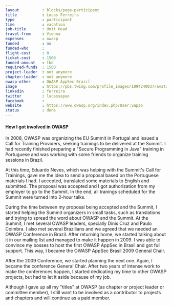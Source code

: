 ```yaml
---
layout          : blocks/page-participant
title           : Lucas Ferreira
type            : participant
time            : vacation
job-title       : Unit Head
travel-from     : Vienna
expenses        : owasp
funded          : no
funded-who      :
flight-cost     : 0
ticket-cost     : 1500
funded-amount   : tbd
required-funds  : 1500
project-leader  : not anymore
chapter-leader  : not anymore
owasp-other     : OWASP AppSec Brazil
image           : https://pbs.twimg.com/profile_images/1094240037/avatar.southpark.gif
linkedin        : ferreira
twitter         : lucassapao
facebook        : 
website         : https://www.owasp.org/index.php/User:Sapao
status          : done
---
```


#### How I got involved in OWASP

In 2008, OWASP was organizing the EU Summit in Portugal and issued a Call for Training Providers, seeking trainings to be delivered at the Summit. I had recently finished preparing a "Secure Programming in Java" training in Portuguese and was working with some friends to organize training sessions in Brazil.

At this time, Eduardo Neves, which was helping with the Summit's Call for Trainings, gave me the idea to send a proposal based on the Portuguese materials I had. I accepted, translated some materials to English and submitted. The proposal was accepted and I got authorization from my employer to go to the Summit. In the end, all tranings scheduled for the Summit were turned into 2-hour talks.

During the time between my proposal being accepted and the Summit, I started helping the Summit organizers in small tasks, such as translations and trying to spread the word about OWASP and the Summit. At the Summit, I met several OWASP leaders, specially Dinis Cruz and Paulo Coimbra. I also met several Brazilians and we agreed that we needed an OWASP Conference in Brazil. After returning home, we started talking about it in our mailing list and managed to make it happen in 2009. I was able to convince my bosses to host the first OWASP AppSec in Brasil and got full support. This way, I became the OWASP AppSec Brasil 2009 General Chair.

After the 2009 Conference, we started planning the next one. Again, I became the conference General Chair. After two years of intense work to make the conferences happen, I started dedicating my time to other OWASP projects, but had to let it aside because of my job.
  
Although I gave up all my "titles" at OWASP (as chapter or project leader or committee member), I still want to be involved as a contributor to projects and chapters and will continue as a paid member.
